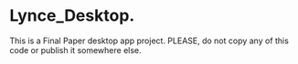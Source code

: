 # Lynce_Desktop.

This is a Final Paper desktop app project. PLEASE, do not copy any of this code or publish it somewhere else.
